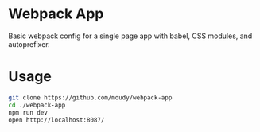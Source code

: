 # Webpack App

Basic webpack config for a single page app with babel, CSS modules, and autoprefixer.

# Usage

```sh
git clone https://github.com/moudy/webpack-app
cd ./webpack-app
npm run dev
open http://localhost:8087/
```
